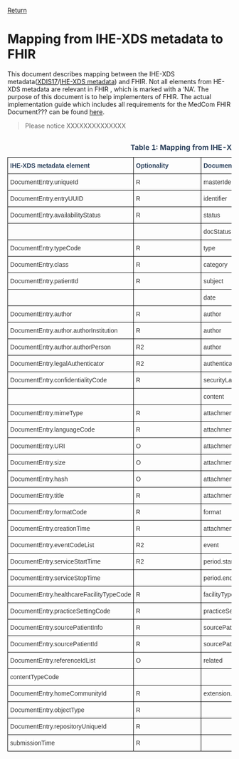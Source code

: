 [Return](../../index.md)
# Mapping from IHE-XDS metadata to FHIR

This document describes mapping between the IHE-XDS metadata(<a href="LINK" target="_blank">XDIS17</a>/<a href="https://svn.medcom.dk/svn/releases/Standarder/Det%20gode%20kommuneadvis/XDIS20/Dokumentation/" target="_blank">IHE-XDS metadata</a>) and FHIR. Not all elements from HE-XDS metadata are relevant in FHIR , which is marked with a ‘NA’. The purpose of this document is to help implementers of FHIR. The actual implementation guide which includes all requirements for the MedCom FHIR Document??? can be found <a href="LINK" target="_blank">here</a>.

> Please notice XXXXXXXXXXXXXX

<style type="text/css">
.tg  {border-collapse:collapse;border-spacing:0; width:50%;}
.tg td{border-color:black;border-style:solid;border-width:1px;font-family:Arial, sans-serif;font-size:14px;
  overflow:hidden;padding:10px 5px;word-break:normal;}
.tg th{border-color:black;border-style:solid;border-width:1px;font-family:Arial, sans-serif;font-size:14px;
  font-weight:normal;overflow:hidden;padding:10px 5px;word-break:normal;}
.tg .tg-ippy{border-color:#000000;color:#2c415c;text-align:left;vertical-align:top}
.tg .tg-ztr9{border-color:#000000;color:#2c415c;font-weight:bold;text-align:left;vertical-align:top}
.tg .tg-1ady{background-color:#9dbad7;border-color:#000000;color:#333333;text-align:left;vertical-align:top}
.tg .tg-on52{border-color:#000000;color:#333333;text-align:left;vertical-align:top}
</style>
<div style="overflow-x:auto;">
<table class="tg" style="undefined;table-layout: fixed; width: 942px" id="Tab1">
<caption style="color:#2c415c;font-weight:bold"> Table 1: Mapping from IHE-XDS metadata to FHIR </caption>
<colgroup>
<col style="width: 200.88889px">
<col style="width: 184.88889px">
<col style="width: 409.88889px">
<col style="width: 207.88889px">
</colgroup>
<thead>
  <tr>
    <th class="tg-ippy"><span style="font-weight:bold">IHE-XDS metadata element</span></th>
    <th class="tg-ippy"><span style="font-weight:bold">Optionality</span></th>
    <th class="tg-ippy"><span style="font-weight:bold">DocumentReference element</span></th>
    <th class="tg-ztr9">Optionality</th>
  </tr>
</thead>
<tbody>
  <tr>
<td class="tg-on52"><span style="background-color:#FFF">DocumentEntry.uniqueId</span></td>
<td class="tg-on52"><span style="background-color:#FFF">R</span></td>
<td class="tg-on52"><span style="background-color:#FFF">masterIdentifier</span></td>
<td class="tg-on52">0..1</td>
</tr>
<tr>
<td class="tg-on52"><span style="background-color:#FFF">DocumentEntry.entryUUID</span></td>
<td class="tg-on52"><span style="background-color:#FFF">R</span></td>
<td class="tg-on52"><span style="background-color:#FFF">identifier</span></td>
<td class="tg-on52">1..1</td>
</tr>
<tr>
<td class="tg-on52"><span style="background-color:#FFF">DocumentEntry.availabilityStatus</span></td>
<td class="tg-on52"><span style="background-color:#FFF">R</span></td>
<td class="tg-on52"><span style="background-color:#FFF">status</span></td>
<td class="tg-on52">1..1</td>
</tr>
<tr>
<td class="tg-on52"><span style="background-color:#FFF"></span></td>
<td class="tg-on52"><span style="background-color:#FFF"></span></td>
<td class="tg-on52"><span style="background-color:#FFF">docStatus</span></td>
<td class="tg-on52"></td>
</tr>
<tr>
<td class="tg-on52"><span style="background-color:#FFF">DocumentEntry.typeCode</span></td>
<td class="tg-on52"><span style="background-color:#FFF">R</span></td>
<td class="tg-on52"><span style="background-color:#FFF">type</span></td>
<td class="tg-on52">1..0</td>
</tr>
<tr>
<td class="tg-on52"><span style="background-color:#FFF">DocumentEntry.class</span></td>
<td class="tg-on52"><span style="background-color:#FFF">R</span></td>
<td class="tg-on52"><span style="background-color:#FFF">category</span></td>
<td class="tg-on52">1..1</td>
</tr>
<tr>
<td class="tg-on52"><span style="background-color:#FFF">DocumentEntry.patientId</span></td>
<td class="tg-on52"><span style="background-color:#FFF">R</span></td>
<td class="tg-on52"><span style="background-color:#FFF">subject</span></td>
<td class="tg-on52">1..1</td>
</tr>
<tr>
<td class="tg-on52"><span style="background-color:#FFF"></span></td>
<td class="tg-on52"><span style="background-color:#FFF"></span></td>
<td class="tg-on52"><span style="background-color:#FFF">date</span></td>
<td class="tg-on52"></td>
</tr>
<tr>
<td class="tg-on52"><span style="background-color:#FFF">DocumentEntry.author</span></td>
<td class="tg-on52"><span style="background-color:#FFF">R</span></td>
<td class="tg-on52"><span style="background-color:#FFF">author</span></td>
<td class="tg-on52">1..2</td>
</tr>
<tr>
<td class="tg-on52"><span style="background-color:#FFF">DocumentEntry.author.authorInstitution</span></td>
<td class="tg-on52"><span style="background-color:#FFF">R</span></td>
<td class="tg-on52"><span style="background-color:#FFF">author</span></td>
<td class="tg-on52">1..1</td>
</tr>
<tr>
<td class="tg-on52"><span style="background-color:#FFF">DocumentEntry.author.authorPerson</span></td>
<td class="tg-on52"><span style="background-color:#FFF">R2</span></td>
<td class="tg-on52"><span style="background-color:#FFF">author</span></td>
<td class="tg-on52">0..1</td>
</tr>
<tr>
<td class="tg-on52"><span style="background-color:#FFF">DocumentEntry.legalAuthenticator</span></td>
<td class="tg-on52"><span style="background-color:#FFF">R2</span></td>
<td class="tg-on52"><span style="background-color:#FFF">authenticator</span></td>
<td class="tg-on52">0..1</td>
</tr>
<td class="tg-on52"><span style="background-color:#FFF">DocumentEntry.confidentialityCode</span></td>
<td class="tg-on52"><span style="background-color:#FFF">R</span></td>
<td class="tg-on52"><span style="background-color:#FFF">securityLabel</span></td>
<td class="tg-on52">1..1</td>
</tr>
</tr>
<td class="tg-on52"><span style="background-color:#FFF"></span></td>
<td class="tg-on52"><span style="background-color:#FFF"></span></td>
<td class="tg-on52"><span style="background-color:#FFF">content</span></td>
<td class="tg-on52"></td>
</tr>
<tr>
<td class="tg-on52"><span style="background-color:#FFF">DocumentEntry.mimeType</span></td>
<td class="tg-on52"><span style="background-color:#FFF">R</span></td>
<td class="tg-on52"><span style="background-color:#FFF">attachment.contentType</span></td>
<td class="tg-on52">1..1</td>
</tr>
<tr>
<td class="tg-on52"><span style="background-color:#FFF">DocumentEntry.languageCode</span></td>
<td class="tg-on52"><span style="background-color:#FFF">R</span></td>
<td class="tg-on52"><span style="background-color:#FFF">attachment.languageCode</span></td>
<td class="tg-on52">1..1</td>
</tr>
<tr>
<td class="tg-on52"><span style="background-color:#FFF">DocumentEntry.URI</span></td>
<td class="tg-on52"><span style="background-color:#FFF">O</span></td>
<td class="tg-on52"><span style="background-color:#FFF">attachment.url</span></td>
<td class="tg-on52">0..1</td>
</tr>
<tr>
<td class="tg-on52"><span style="background-color:#FFF">DocumentEntry.size</span></td>
<td class="tg-on52"><span style="background-color:#FFF">O</span></td>
<td class="tg-on52"><span style="background-color:#FFF">attachment.size</span></td>
<td class="tg-on52">0..1</td>
</tr>
<tr>
<td class="tg-on52"><span style="background-color:#FFF">DocumentEntry.hash</span></td>
<td class="tg-on52"><span style="background-color:#FFF">O</span></td>
<td class="tg-on52"><span style="background-color:#FFF">attachment.hash</span></td>
<td class="tg-on52">0..1</td>
</tr>
<tr>
<td class="tg-on52"><span style="background-color:#FFF">DocumentEntry.title</span></td>
<td class="tg-on52"><span style="background-color:#FFF">R</span></td>
<td class="tg-on52"><span style="background-color:#FFF">attachment.title</span></td>
<td class="tg-on52">1..1</td>
</tr>
<tr>
<td class="tg-on52"><span style="background-color:#FFF">DocumentEntry.formatCode</span></td>
<td class="tg-on52"><span style="background-color:#FFF">R</span></td>
<td class="tg-on52"><span style="background-color:#FFF">format</span></td>
<td class="tg-on52">1..1</td>
</tr>
<tr>
<td class="tg-on52"><span style="background-color:#FFF">DocumentEntry.creationTime</span></td>
<td class="tg-on52"><span style="background-color:#FFF">R</span></td>
<td class="tg-on52"><span style="background-color:#FFF">attachment.creation</span></td>
<td class="tg-on52">1..1</td>
</tr>
<tr>
<td class="tg-on52"><span style="background-color:#FFF">DocumentEntry.eventCodeList</span></td>
<td class="tg-on52"><span style="background-color:#FFF">R2</span></td>
<td class="tg-on52"><span style="background-color:#FFF">event</span></td>
<td class="tg-on52">0..1</td>
</tr>
<tr>
<td class="tg-on52"><span style="background-color:#FFF">DocumentEntry.serviceStartTime</span></td>
<td class="tg-on52"><span style="background-color:#FFF">R2</span></td>
<td class="tg-on52"><span style="background-color:#FFF">period.start</span></td>
<td class="tg-on52">0..1</td>
</tr>
<tr>
<td class="tg-on52"><span style="background-color:#FFF">DocumentEntry.serviceStopTime</span></td>
<td class="tg-on52"><span style="background-color:#FFF"></span></td>
<td class="tg-on52"><span style="background-color:#FFF">period.end</span></td>
<td class="tg-on52">0..1</td>
</tr>
<tr>
<td class="tg-on52"><span style="background-color:#FFF">DocumentEntry.healthcareFacilityTypeCode</span></td>
<td class="tg-on52"><span style="background-color:#FFF">R</span></td>
<td class="tg-on52"><span style="background-color:#FFF">facilityType</span></td>
<td class="tg-on52">1..1</td>
</tr>
<tr>
<td class="tg-on52"><span style="background-color:#FFF">DocumentEntry.practiceSettingCode</span></td>
<td class="tg-on52"><span style="background-color:#FFF">R</span></td>
<td class="tg-on52"><span style="background-color:#FFF">practiceSetting</span></td>
<td class="tg-on52">1..1</td>
</tr>
<tr>
<td class="tg-on52"><span style="background-color:#FFF">DocumentEntry.sourcePatientInfo</span></td>
<td class="tg-on52"><span style="background-color:#FFF">R</span></td>
<td class="tg-on52"><span style="background-color:#FFF">sourcePatientInfo</span></td>
<td class="tg-on52"></td>
</tr>
<tr>
<td class="tg-on52"><span style="background-color:#FFF">DocumentEntry.sourcePatientId</span></td>
<td class="tg-on52"><span style="background-color:#FFF">R</span></td>
<td class="tg-on52"><span style="background-color:#FFF">sourcePatientInfo</span></td>
<td class="tg-on52"></td>
</tr>
<tr>
<td class="tg-on52"><span style="background-color:#FFF">DocumentEntry.referenceIdList</span></td>
<td class="tg-on52"><span style="background-color:#FFF">O</span></td>
<td class="tg-on52"><span style="background-color:#FFF">related</span></td>
<td class="tg-on52">0..*</td>
</tr>
<tr>
<td class="tg-on52"><span style="background-color:#FFF">contentTypeCode</span></td>
<td class="tg-on52"><span style="background-color:#FFF"></span></td>
<td class="tg-on52"><span style="background-color:#FFF"></span></td>
<td class="tg-on52"></td>
</tr>
<tr>
<td class="tg-on52"><span style="background-color:#FFF">DocumentEntry.homeCommunityId</span></td>
<td class="tg-on52"><span style="background-color:#FFF">R</span></td>
<td class="tg-on52"><span style="background-color:#FFF">extension.homeCommunityId</span></td>
<td class="tg-on52">1..1</td>
</tr>
<tr>
<td class="tg-on52"><span style="background-color:#FFF">DocumentEntry.objectType</span></td>
<td class="tg-on52"><span style="background-color:#FFF">R</span></td>
<td class="tg-on52"><span style="background-color:#FFF"></span></td>
<td class="tg-on52"></td>
</tr>
<tr>
<td class="tg-on52"><span style="background-color:#FFF">DocumentEntry.repositoryUniqueId</span></td>
<td class="tg-on52"><span style="background-color:#FFF">R</span></td>
<td class="tg-on52"><span style="background-color:#FFF"></span></td>
<td class="tg-on52"></td>
</tr>
<tr>
<td class="tg-on52"><span style="background-color:#FFF">submissionTime</span></td>
<td class="tg-on52"><span style="background-color:#FFF">R</span></td>
<td class="tg-on52"><span style="background-color:#FFF"></span></td>
<td class="tg-on52"></td>
</tr>
</tbody>
</table>
</div>
<br><br>

<!-- # Release Notes 
[The latest changes of this page](../documents/ReleaseNoteOIO.md) can be found here. -->